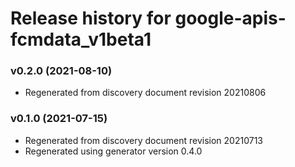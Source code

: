 # Release history for google-apis-fcmdata_v1beta1

### v0.2.0 (2021-08-10)

* Regenerated from discovery document revision 20210806

### v0.1.0 (2021-07-15)

* Regenerated from discovery document revision 20210713
* Regenerated using generator version 0.4.0

